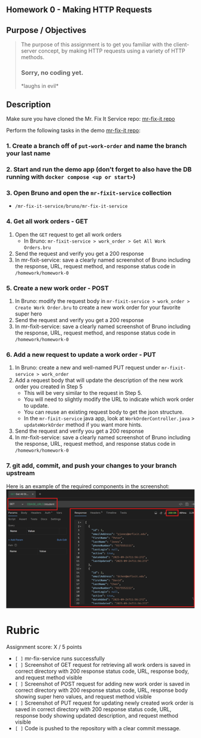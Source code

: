 ## Homework 0 - Making HTTP Requests

## Purpose / Objectives
> The purpose of this assignment is to get you familiar with the client-server concept, by making HTTP requests using a variety of HTTP methods.
> ### Sorry, no coding yet.
> \*laughs in evil\*


## Description

Make sure you have cloned the Mr. Fix It Service repo: [mr-fix-it repo](https://github.com/WSU-kduncan/mr-fixit-service)

Perform the following tasks in the demo [mr-fix-it repo](https://github.com/WSU-kduncan/mr-fixit-service):

### 1. Create a branch off of `put-work-order` and name the branch your last name

### 2. Start and run the demo app (don't forget to also have the DB running with `docker compose <up or start>`)

### 3. Open Bruno and open the `mr-fixit-service` collection
- `/mr-fix-it-service/bruno/mr-fix-it-service`

### 4. Get all work orders - GET
1. Open the `GET` request to get all work orders
   - In Bruno: `mr-fixit-service > work_order > Get All Work Orders.bru`
2. Send the request and verify you get a 200 response
3. In mr-fixit-service: save a clearly named screenshot of Bruno including the response, URL, request method, and response status code in `/homework/homework-0`

### 5. Create a new work order - POST
1. In Bruno: modify the request body in `mr-fixit-service > work_order > Create Work Order.bru` to create a new work order for your favorite super hero
2. Send the request and verify you get a 200 response
3. In mr-fixit-service: save a clearly named screenshot of Bruno including the response, URL, request method, and response status code in `/homework/homework-0`

### 6. Add a new request to update a work order - PUT
1. In Bruno: create a new and well-named PUT request under `mr-fixit-service > work_order`
2. Add a request body that will update the description of the new work order you created in Step 5
   - This will be very similar to the request in Step 5. 
   - You will need to slightly modify the URL to indicate which work order to update.
   - You can reuse an existing request body to get the json structure.
   - In the `mr-fixit-service` java app, look at `WorkOrderController.java` > `updateWorkOrder` method if you want more hints.
3. Send the request and verify you get a 200 response
4. In mr-fixit-service: save a clearly named screenshot of Bruno including the response, URL, request method, and response status code in `/homework/homework-0`

### 7. git add, commit, and push your changes to your branch upstream
    

Here is an example of the required components in the screenshot:
![homework-screenshot-example.png](assets/homework-screenshot-example.png)


# Rubric

Assignment score: X / 5 points

-   `[ ]` mr-fix-service runs successfully
-   `[ ]` Screenshot of GET request for retrieving all work orders is saved in correct directory with 200 response status code, URL, response body, and request method visible
-   `[ ]` Screenshot of POST request for adding new work order is saved in correct directory with 200 response status code, URL, response body showing super hero values, and request method visible
-   `[ ]` Screenshot of PUT request for updating newly created work order is saved in correct directory with 200 response status code, URL, response body showing updated description, and request method visible
-   `[ ]` Code is pushed to the repository with a clear commit message.

